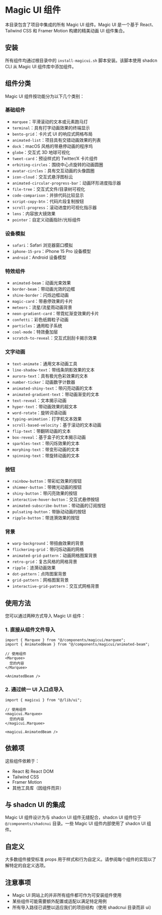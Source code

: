 # Magic UI 组件

本目录包含了项目中集成的所有 Magic UI 组件。Magic UI 是一个基于 React、Tailwind CSS 和 Framer Motion 构建的精美动画 UI 组件集合。

## 安装

所有组件均通过根目录中的 `install-magicui.sh` 脚本安装。该脚本使用 shadcn CLI 从 Magic UI 组件库中添加组件。

## 组件分类

Magic UI 组件按功能分为以下几个类别：

### 基础组件
- `marquee`：平滑滚动的文本或元素跑马灯
- `terminal`：具有打字动画效果的终端显示
- `bento-grid`：卡片式 UI 的响应式网格布局
- `animated-list`：项目具有交错动画效果的列表
- `dock`：macOS 风格的带悬停动画的程序坞
- `globe`：交互式 3D 地球可视化
- `tweet-card`：预设样式的 Twitter/X 卡片组件
- `orbiting-circles`：围绕中心点旋转的动画圆圈
- `avatar-circles`：具有交互动画的头像圆圈
- `icon-cloud`：交互式悬浮图标云
- `animated-circular-progress-bar`：动画环形进度指示器
- `file-tree`：交互式文件/目录树可视化
- `code-comparison`：并排代码比较显示
- `script-copy-btn`：代码片段复制按钮
- `scroll-progress`：滚动进度的可视化指示器
- `lens`：内容放大镜效果
- `pointer`：自定义动画指针/光标组件

### 设备模拟
- `safari`：Safari 浏览器窗口模拟
- `iphone-15-pro`：iPhone 15 Pro 设备模型
- `android`：Android 设备模型

### 特效组件
- `animated-beam`：动画光束效果
- `border-beam`：带动画光效的边框
- `shine-border`：闪烁边框动画
- `magic-card`：带悬停效果的卡片
- `meteors`：流星/流星雨动画背景
- `neon-gradient-card`：带霓虹渐变效果的卡片
- `confetti`：彩色纸屑粒子动画
- `particles`：通用粒子系统
- `cool-mode`：特效叠加层
- `scratch-to-reveal`：交互式刮刮卡揭示效果

### 文字动画
- `text-animate`：通用文本动画工具
- `line-shadow-text`：带线条阴影效果的文本
- `aurora-text`：具有极光色彩效果的文本
- `number-ticker`：动画数字计数器
- `animated-shiny-text`：带闪亮动画的文本
- `animated-gradient-text`：带动画渐变的文本
- `text-reveal`：文本揭示动画
- `hyper-text`：带动画效果的超文本
- `word-rotate`：旋转词语动画
- `typing-animation`：打字机文本效果
- `scroll-based-velocity`：基于滚动的文本动画
- `flip-text`：带翻转动画的文本
- `box-reveal`：基于盒子的文本揭示动画
- `sparkles-text`：带闪烁效果的文本
- `morphing-text`：带变形动画的文本
- `spinning-text`：带旋转动画的文本

### 按钮
- `rainbow-button`：带彩虹效果的按钮
- `shimmer-button`：带微光动画的按钮
- `shiny-button`：带闪亮效果的按钮
- `interactive-hover-button`：交互式悬停按钮
- `animated-subscribe-button`：带动画的订阅按钮
- `pulsating-button`：带脉动动画的按钮
- `ripple-button`：带涟漪效果的按钮

### 背景
- `warp-background`：带扭曲效果的背景
- `flickering-grid`：带闪烁动画的网格
- `animated-grid-pattern`：动画网格图案背景
- `retro-grid`：复古风格的网格背景
- `ripple`：涟漪动画效果
- `dot-pattern`：点阵图案背景
- `grid-pattern`：网格图案背景
- `interactive-grid-pattern`：交互式网格背景

## 使用方法

您可以通过两种方式导入 Magic UI 组件：

### 1. 直接从组件文件导入

```tsx
import { Marquee } from "@/components/magicui/marquee";
import { AnimatedBeam } from "@/components/magicui/animated-beam";

// 使用组件
<Marquee>
  您的内容
</Marquee>

<AnimatedBeam />
```

### 2. 通过统一 UI 入口点导入

```tsx
import { magicui } from "@/lib/ui";

// 使用组件
<magicui.Marquee>
  您的内容
</magicui.Marquee>

<magicui.AnimatedBeam />
```

## 依赖项

这些组件依赖于：
- React 和 React DOM
- Tailwind CSS
- Framer Motion
- 其他工具库（因组件而异）

## 与 shadcn UI 的集成

Magic UI 组件设计为与 shadcn UI 组件无缝配合，shadcn UI 组件位于 `@/components/shadcnui` 目录。一些 Magic UI 组件内部使用了 shadcn UI 组件。

## 自定义

大多数组件接受标准 props 用于样式和行为自定义。请参阅每个组件的实现以了解特定的自定义选项。

## 注意事项

- Magic UI 网站上的并非所有组件都可作为可安装组件使用
- 某些组件可能需要额外配置或适配以满足特定用例
- 所有导入路径已调整以适应我们的项目结构（使用 shadcnui 目录而非 ui） 
